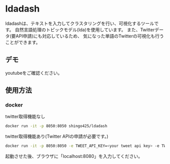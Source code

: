 # ldadash

ldadashは、テキストを入力してクラスタリングを行い、可視化するツールです。
自然言語処理のトピックモデル(lda)を使用しています。
また、Twitterデータ(要API申請)にも対応しているため、
気になった単語のTwitterの可視化も行うことができます。

## デモ
youtubeをご確認ください。

## 使用方法

### docker
twitter取得機能なし
```bash
docker run -it -p 8050:8050 shingo425/ldadash
```
twitter取得機能あり(Twitter APIの申請が必要です。)
```bash
docker run -it -p 8050:8050 -e TWEET_API_KEY=<your tweet api key> -e TWEET_API_TOKEN=<your tweet api token> shingo425/ldadash
```

起動させた後、ブラウザに「localhost:8080」を入力してください。
